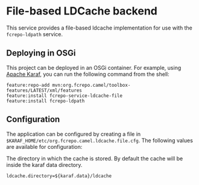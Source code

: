 # File-based LDCache backend

This service provides a file-based ldcache implementation for use with
the `fcrepo-ldpath` service.

## Deploying in OSGi

This project can be deployed in an OSGi container. For example, using
[Apache Karaf](http://karaf.apache.org), you can run the following
command from the shell:

    feature:repo-add mvn:org.fcrepo.camel/toolbox-features/LATEST/xml/features
    feature:install fcrepo-service-ldcache-file
    feature:install fcrepo-ldpath

## Configuration

The application can be configured by creating a file in
`$KARAF_HOME/etc/org.fcrepo.camel.ldcache.file.cfg`. The following
values are available for configuration:

The directory in which the cache is stored. By default the cache will be inside
the karaf data directory.

    ldcache.directory=${karaf.data}/ldcache
